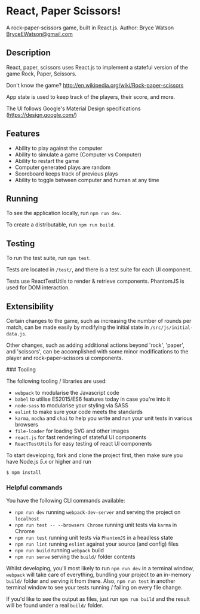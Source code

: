 # React, Paper Scissors!
A rock-paper-scissors game, built in React.js.
Author: Bryce Watson <BryceEWatson@gmail.com>

## Description

React, paper, scissors uses React.js to implement a stateful version of the game Rock, Paper, Scissors.

Don't know the game? http://en.wikipedia.org/wiki/Rock-paper-scissors

App state is used to keep track of the players, their score, and more.

The UI follows Google's Material Design specifications (https://design.google.com/)

## Features

- Ability to play against the computer
- Ability to simulate a game (Computer vs Computer)
- Ability to restart the game
- Computer generated plays are random
- Scoreboard keeps track of previous plays
- Ability to toggle between computer and human at any time

## Running

To see the application locally, run `npm run dev`.

To create a distributable, run `npm run build`.

## Testing

To run the test suite, run `npm test`.

Tests are located in `/test/`, and there is a test suite for each UI component.

Tests use ReactTestUtils to render & retrieve components. PhantomJS is used for DOM interaction.

## Extensibility

Certain changes to the game, such as increasing the number of rounds per match, can be made easily by modifying the initial state in `/src/js/initial-data.js`.

Other changes, such as adding additional actions beyond 'rock', 'paper', and 'scissors', can be accomplished with some minor modifications to the player and rock-paper-scissors ui components.

### Tooling

The following tooling / libraries are used:

- `webpack` to modularise the Javascript code
- `babel` to utilise ES2015/ES6 features today in case you're into it
- `node-sass` to modularise your styling via SASS
- `eslint` to make sure your code meets the standards
- `karma`, `mocha` and `chai` to help you write and run your unit tests in various browsers
- `file-loader` for loading SVG and other images
- `react.js` for fast rendering of stateful UI components
- `ReactTestUtils` for easy testing of react UI components

To start developing, fork and clone the project first, then make sure you have Node.js *5.x* or higher and run

```
$ npm install
```

### Helpful commands

You have the following CLI commands available:

- `npm run dev` running `webpack-dev-server` and serving the project on `localhost`
- `npm run test -- --browsers Chrome` running unit tests via `karma` in Chrome
- `npm run test` running unit tests via `PhantomJS` in a headless state
- `npm run lint` running `eslint` against your source (and config) files
- `npm run build` running `webpack` build
- `npm run serve` serving the `build/` folder contents

Whilst developing, you'll most likely to run `npm run dev` in a terminal window, `webpack` will take care of everything, bundling your project to an in-memory `build/` folder and serving it from there. Also, `npm run test` in another terminal window to see your tests running / failing on every file change.

If you'd like to see the output as files, just run `npm run build` and the result will be found under a real `build/` folder.
